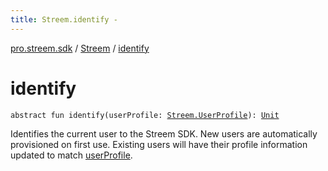 ```yaml
---
title: Streem.identify - 
---
```


[pro.streem.sdk](../index.html) / [Streem](index.html) / [identify](./identify.html)

# identify

`abstract fun identify(userProfile: `[`Streem.UserProfile`](-user-profile/index.html)`): `[`Unit`](https://kotlinlang.org/api/latest/jvm/stdlib/kotlin/-unit/index.html)

Identifies the current user to the Streem SDK. New users are automatically provisioned on
first use. Existing users will have their profile information updated to match [userProfile](identify.html#pro.streem.sdk.Streem$identify(pro.streem.sdk.Streem.UserProfile)/userProfile).

